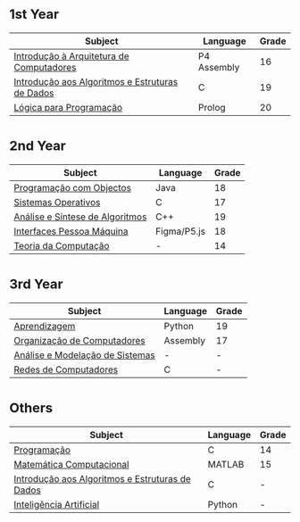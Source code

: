 # <sub>1st Year
Subject | Language | Grade
--- | --- | ---
[Introdução à Arquitetura de Computadores](https://github.com/saradinismarques/leic-a/tree/main/iac) | P4 Assembly | 16
[Introdução aos Algoritmos e Estruturas de Dados](https://github.com/saradinismarques/leic-a/tree/main/iaed) | C | 19
[Lógica para Programação](https://github.com/saradinismarques/leic-a/tree/main/lp) | Prolog | 20
  
# <sub>2nd Year
Subject | Language | Grade
--- | --- | ---
[Programação com Objectos](https://github.com/saradinismarques/leic-a/tree/main/po) | Java | 18
[Sistemas Operativos](https://github.com/saradinismarques/leic-a/tree/main/so) | C | 17
[Análise e Síntese de Algoritmos](https://github.com/saradinismarques/leic-a/tree/main/asa) | C++ | 19
[Interfaces Pessoa Máquina](https://github.com/saradinismarques/leic-a/tree/main/ipm) | Figma/P5.js | 18
[Teoria da Computação](https://github.com/saradinismarques/leic-a/tree/main/tc) | - | 14

# <sub>3rd Year
Subject | Language | Grade
--- | --- | --- 
[Aprendizagem]() | Python | 19
[Organização de Computadores]() | Assembly | 17
[Análise e Modelação de Sistemas]() | - | -
[Redes de Computadores]() | C | -
  
# <sub>Others
Subject | Language | Grade 
--- | --- | --- 
[Programação](https://github.com/saradinismarques/leic-a/tree/main/prog-aero) | C | 14
[Matemática Computacional](https://github.com/saradinismarques/leic-a/tree/main/mc-aero) | MATLAB | 15
[Introdução aos Algoritmos e Estruturas de Dados](https://github.com/saradinismarques/leic-a/tree/main/iaed-aero) | C | -
[Inteligência Artificial](https://github.com/saradinismarques/leic-a/tree/main/ia-aero) | Python | -

